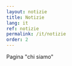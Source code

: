 ```yaml
---
layout: notizie
title: Notizie
lang: it
ref: notizie
permalink: /it/notizie
order: 2
---
```


Pagina "chi siamo"
